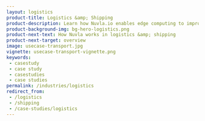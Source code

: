 ```yaml
---
layout: logistics
product-title: Logistics &amp; Shipping
product-description: Learn how Nuvla.io enables edge computing to improve speed & accuracy of warehouse operations while ensuring safety and respecting privacy
product-background-img: bg-hero-logistics.png
product-next-text: How Nuvla works in logistics &amp; shipping
product-next-target: overview
image: usecase-transport.jpg
vignette: usecase-transport-vignette.png
keywords:
 - casestudy
 - case study
 - casestudies
 - case studies
permalink: /industries/logistics
redirect_from:
 - /logistics
 - /shipping
 - /case-studies/logistics
---
```

